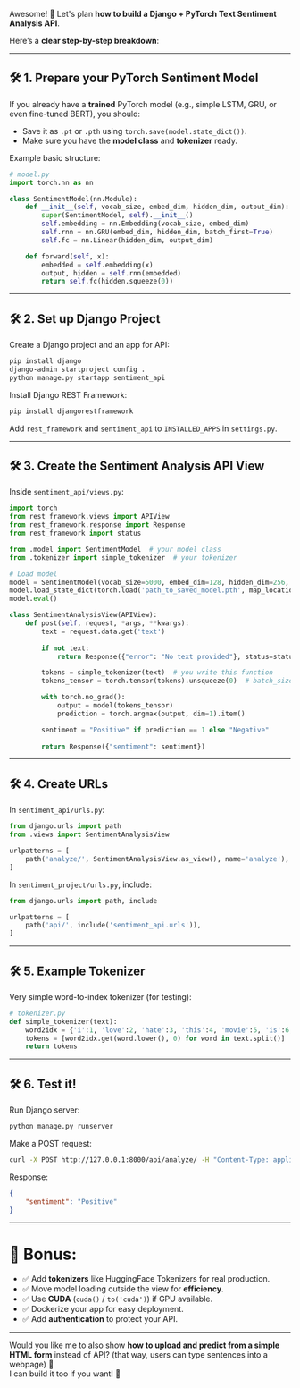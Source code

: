 Awesome! 🎯 Let's plan **how to build a Django + PyTorch Text Sentiment Analysis API**.

Here’s a **clear step-by-step breakdown**:

---

## 🛠️ 1. Prepare your PyTorch Sentiment Model

If you already have a **trained** PyTorch model (e.g., simple LSTM, GRU, or even fine-tuned BERT), you should:
- Save it as `.pt` or `.pth` using `torch.save(model.state_dict())`.
- Make sure you have the **model class** and **tokenizer** ready.

Example basic structure:
```python
# model.py
import torch.nn as nn

class SentimentModel(nn.Module):
    def __init__(self, vocab_size, embed_dim, hidden_dim, output_dim):
        super(SentimentModel, self).__init__()
        self.embedding = nn.Embedding(vocab_size, embed_dim)
        self.rnn = nn.GRU(embed_dim, hidden_dim, batch_first=True)
        self.fc = nn.Linear(hidden_dim, output_dim)

    def forward(self, x):
        embedded = self.embedding(x)
        output, hidden = self.rnn(embedded)
        return self.fc(hidden.squeeze(0))
```

---

## 🛠️ 2. Set up Django Project

Create a Django project and an app for API:

```bash
pip install django
django-admin startproject config .
python manage.py startapp sentiment_api
```

Install Django REST Framework:
```bash
pip install djangorestframework
```

Add `rest_framework` and `sentiment_api` to `INSTALLED_APPS` in `settings.py`.

---

## 🛠️ 3. Create the Sentiment Analysis API View

Inside `sentiment_api/views.py`:

```python
import torch
from rest_framework.views import APIView
from rest_framework.response import Response
from rest_framework import status

from .model import SentimentModel  # your model class
from .tokenizer import simple_tokenizer  # your tokenizer

# Load model
model = SentimentModel(vocab_size=5000, embed_dim=128, hidden_dim=256, output_dim=2)
model.load_state_dict(torch.load('path_to_saved_model.pth', map_location=torch.device('cpu')))
model.eval()

class SentimentAnalysisView(APIView):
    def post(self, request, *args, **kwargs):
        text = request.data.get('text')
        
        if not text:
            return Response({"error": "No text provided"}, status=status.HTTP_400_BAD_REQUEST)

        tokens = simple_tokenizer(text)  # you write this function
        tokens_tensor = torch.tensor(tokens).unsqueeze(0)  # batch_size=1

        with torch.no_grad():
            output = model(tokens_tensor)
            prediction = torch.argmax(output, dim=1).item()

        sentiment = "Positive" if prediction == 1 else "Negative"
        
        return Response({"sentiment": sentiment})
```

---

## 🛠️ 4. Create URLs

In `sentiment_api/urls.py`:
```python
from django.urls import path
from .views import SentimentAnalysisView

urlpatterns = [
    path('analyze/', SentimentAnalysisView.as_view(), name='analyze'),
]
```

In `sentiment_project/urls.py`, include:
```python
from django.urls import path, include

urlpatterns = [
    path('api/', include('sentiment_api.urls')),
]
```

---

## 🛠️ 5. Example Tokenizer

Very simple word-to-index tokenizer (for testing):

```python
# tokenizer.py
def simple_tokenizer(text):
    word2idx = {'i':1, 'love':2, 'hate':3, 'this':4, 'movie':5, 'is':6, 'good':7, 'bad':8}
    tokens = [word2idx.get(word.lower(), 0) for word in text.split()]
    return tokens
```

---

## 🛠️ 6. Test it!

Run Django server:
```bash
python manage.py runserver
```

Make a POST request:
```bash
curl -X POST http://127.0.0.1:8000/api/analyze/ -H "Content-Type: application/json" -d '{"text":"I love this movie"}'
```

Response:
```json
{
    "sentiment": "Positive"
}
```

---

# 🚀 Bonus:
- ✅ Add **tokenizers** like HuggingFace Tokenizers for real production.
- ✅ Move model loading outside the view for **efficiency**.
- ✅ Use **CUDA** (`cuda()` / `to('cuda')`) if GPU available.
- ✅ Dockerize your app for easy deployment.
- ✅ Add **authentication** to protect your API.

---

Would you like me to also show **how to upload and predict from a simple HTML form** instead of API? (that way, users can type sentences into a webpage) 🎯  
I can build it too if you want! 🚀
